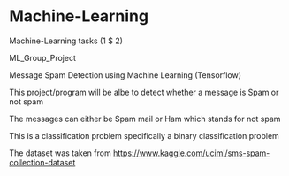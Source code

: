 # Machine-Learning
Machine-Learning tasks (1 $ 2)

ML_Group_Project

Message Spam Detection using Machine Learning (Tensorflow)

This project/program will be albe to detect whether a message is Spam or not spam

The messages can either be Spam mail or Ham which stands for not spam

This is a classification problem specifically a binary classification problem

The dataset was taken from https://www.kaggle.com/uciml/sms-spam-collection-dataset

